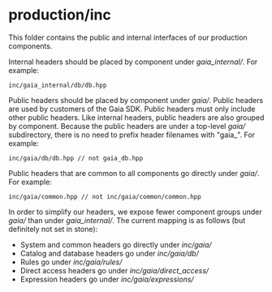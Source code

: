 # production/inc
This folder contains the public and internal interfaces of our production components.

Internal headers should be placed by component under _gaia_internal/_. For example:
```
inc/gaia_internal/db/db.hpp
```

Public headers should be placed by component under _gaia/_. Public headers are used by customers of the Gaia SDK.  Public headers must only include other public headers.  Like internal headers, public headers are also grouped by component.  Because the public headers are under a top-level _gaia/_ subdirectory, there is no need to prefix header filenames with "gaia_".  For example:
```
inc/gaia/db/db.hpp // not gaia_db.hpp
```

Public headers that are common to all components go directly under _gaia/_. For example:
```
inc/gaia/common.hpp // not inc/gaia/common/common.hpp
```

In order to simplify our headers, we expose fewer component groups under _gaia/_ than under _gaia\_internal/_. The current mapping is as follows (but definitely not set in stone):
* System and common headers go directly under _inc/gaia/_
* Catalog and database headers go under _inc/gaia/db/_
* Rules go under _inc/gaia/rules/_
* Direct access headers go under _inc/gaia/direct\_access/_
* Expression headers go under _inc/gaia/expressions/_
